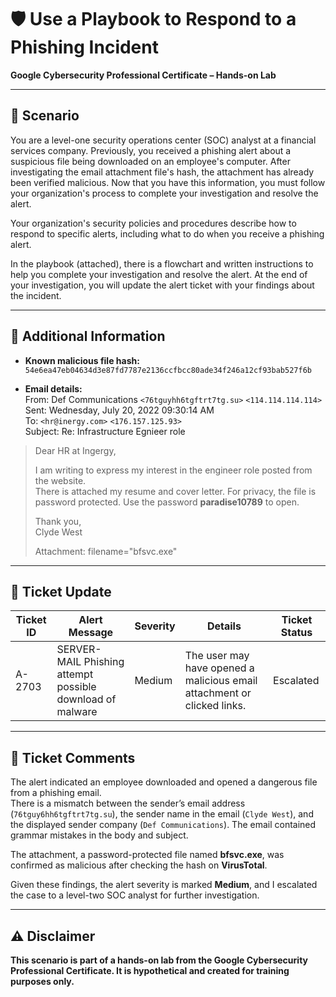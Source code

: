 # 🛡️ Use a Playbook to Respond to a Phishing Incident  
**Google Cybersecurity Professional Certificate – Hands-on Lab**

---

## 📘 Scenario

You are a level-one security operations center (SOC) analyst at a financial services company. Previously, you received a phishing alert about a suspicious file being downloaded on an employee's computer. After investigating the email attachment file's hash, the attachment has already been verified malicious. Now that you have this information, you must follow your organization's process to complete your investigation and resolve the alert.  

Your organization's security policies and procedures describe how to respond to specific alerts, including what to do when you receive a phishing alert.  

In the playbook (attached), there is a flowchart and written instructions to help you complete your investigation and resolve the alert. At the end of your investigation, you will update the alert ticket with your findings about the incident.

---

## 📎 Additional Information

- **Known malicious file hash:**  
  `54e6ea47eb04634d3e87fd7787e2136ccfbcc80ade34f246a12cf93bab527f6b`

- **Email details:**  
  From: Def Communications `<76tguyhh6tgftrt7tg.su>` `<114.114.114.114>`  
  Sent: Wednesday, July 20, 2022 09:30:14 AM  
  To: `<hr@inergy.com>` `<176.157.125.93>`  
  Subject: Re: Infrastructure Egnieer role  

> Dear HR at Ingergy,  
>  
> I am writing to express my interest in the engineer role posted from the website.  
> There is attached my resume and cover letter. For privacy, the file is password protected. Use the password **paradise10789** to open.  
>  
> Thank you,  
> Clyde West  
>  
> Attachment: filename="bfsvc.exe"

---

## 🧾 Ticket Update

| Ticket ID | Alert Message                                  | Severity | Details                                                          | Ticket Status |
|-----------|------------------------------------------------|----------|------------------------------------------------------------------|---------------|
| A-2703    | SERVER-MAIL Phishing attempt possible download of malware | Medium   | The user may have opened a malicious email attachment or clicked links. | Escalated     |

---

## 📝 Ticket Comments

The alert indicated an employee downloaded and opened a dangerous file from a phishing email.  
There is a mismatch between the sender’s email address (`76tguy6hh6tgftrt7tg.su`), the sender name in the email (`Clyde West`), and the displayed sender company (`Def Communications`). The email contained grammar mistakes in the body and subject.

The attachment, a password-protected file named **bfsvc.exe**, was confirmed as malicious after checking the hash on **VirusTotal**.

Given these findings, the alert severity is marked **Medium**, and I escalated the case to a level-two SOC analyst for further investigation.

---

## ⚠️ Disclaimer

**This scenario is part of a hands-on lab from the Google Cybersecurity Professional Certificate. It is hypothetical and created for training purposes only.**
